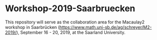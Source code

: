 # Workshop-2019-Saarbruecken

This repository will serve as the collaboration area for the Macaulay2 workshop in Saarbrücken (https://www.math.uni-sb.de/ag/schreyer/M2-2019/), September 16 - 20, 2019, at the Saarland University. 
